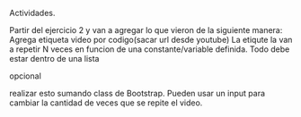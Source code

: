 Actividades.

Partir del ejercicio 2 y van a agregar lo que vieron de la siguiente manera:
Agrega etiqueta video por codigo(sacar url desde youtube)
La etiqute la van a repetir N veces en funcion de una constante/variable definida.
Todo debe estar dentro de una lista

opcional

realizar esto sumando class de Bootstrap.
Pueden usar un input para cambiar la cantidad de veces que se repite el video.